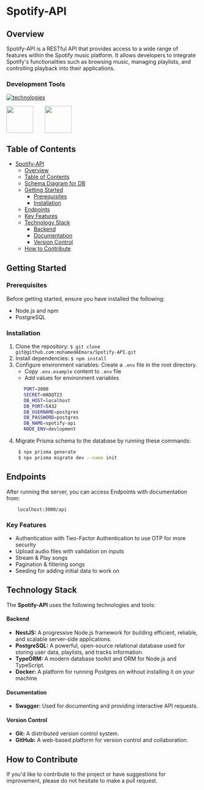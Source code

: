 # Spotify-API

## Overview

Spotify-API is a RESTful API that provides access to a wide range of features within the Spotify music platform. It allows developers to integrate Spotify's functionalities such as browsing music, managing playlists, and controlling playback into their applications.

### Development Tools
[![technologies](https://skillicons.dev/icons?i=nestjs,ts,postgresql,git,github,docker)](#backend)

<div style="display: flex; gap: 30px; align-items: center;">
  <img src="https://user-images.githubusercontent.com/62142146/208088732-e168fd64-3e48-4f48-b14d-9d91fa7d99f6.svg" width="70">
  <img src="https://raw.githubusercontent.com/swagger-api/swagger.io/wordpress/images/assets/SWC-logo-clr.png" height="70">
</div>


## Table of Contents

- [Spotify-API](#spotify-api)
  - [Overview](#overview)
  - [Table of Contents](#table-of-contents)
  - [Schema Diagram for DB](#schema-diagram-for-db)
  - [Getting Started](#getting-started)
    - [Prerequisites](#prerequisites)
    - [Installation](#installation)
  - [Endpoints](#endpoints)
  - [Key Features](#key-features)
  - [Technology Stack](#technology-stack)
      - [Backend](#backend)
      - [Documentation](#documentation)
      - [Version Control](#version-control)
  - [How to Contribute](#how-to-contribute)


## Getting Started

### Prerequisites

Before getting started, ensure you have installed the following:

- Node.js and npm
- PostgreSQL

### Installation

1. Clone the repository: `$ git clone git@github.com:mohamedAEmara/Spotify-API.git`
2. Install dependencies: `$ npm install`
3. Configure environment variables: Create a `.env` file in the root directory.
   - Copy `.env.example` content to `.env` file
   - Add values for environment variables
    ```bash
       PORT=3000
       SECRET=HAD@T23
       DB_HOST=localhost
       DB_PORT=5432
       DB_USERNAME=postgres
       DB_PASSWORD=postgres
       DB_NAME=spotify-api
       NODE_ENV=devlopment
4. Migrate Prisma schema to the database by running these commands:
      ```bash
       $ npx prisma generate
       $ npx prisma migrate dev --name init
   
  
## Endpoints

After running the server, you can access Endpoints with documentation from:
```code
    localhost:3000/api
```

### Key Features
- Authentication with Two-Factor Authentication to use OTP for more security
- Upload audio files with validation on inputs
- Stream & Play songs
- Pagination & filtering songs
- Seeding for adding initial data to work on
## Technology Stack

The **Spotify-API** uses the following technologies and tools:

#### Backend

- **NestJS:** A progressive Node.js framework for building efficient, reliable, and scalable server-side applications.
- **PostgreSQL:** A powerful, open-source relational database used for storing user data, playlists, and tracks information.
- **TypeORM:** A modern database toolkit and ORM for Node.js and TypeScript.
- **Docker:** A platform for running Postgres on without installing it on your machine
#### Documentation

- **Swagger:** Used for documenting and providing interactive API requests.

#### Version Control

- **Git:** A distributed version control system.
- **GitHub:** A web-based platform for version control and collaboration.

## How to Contribute

If you'd like to contribute to the project or have suggestions for improvement, please do not hesitate to make a pull request.